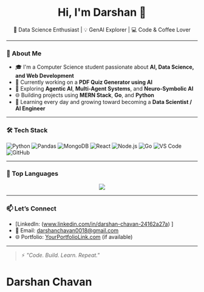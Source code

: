 <h1 align="center">Hi, I'm Darshan 👋</h1>

<p align="center">
🌱 Data Science Enthusiast | 💡 GenAI Explorer | 💻 Code & Coffee Lover  
</p>

---

### 🚀 About Me

- 🎓 I'm a Computer Science student passionate about **AI, Data Science, and Web Development**
- 🤖 Currently working on a **PDF Quiz Generator using AI**
- 🔭 Exploring **Agentic AI**, **Multi-Agent Systems**, and **Neuro-Symbolic AI**
- 🌐 Building projects using **MERN Stack**, **Go**, and **Python**
- 🧠 Learning every day and growing toward becoming a **Data Scientist / AI Engineer**

---

### 🛠️ Tech Stack

![Python](https://img.shields.io/badge/-Python-333333?style=flat&logo=python)
![Pandas](https://img.shields.io/badge/-Pandas-333333?style=flat&logo=pandas)
![MongoDB](https://img.shields.io/badge/-MongoDB-333333?style=flat&logo=mongodb)
![React](https://img.shields.io/badge/-React-333333?style=flat&logo=react)
![Node.js](https://img.shields.io/badge/-Node.js-333333?style=flat&logo=node.js)
![Go](https://img.shields.io/badge/-Go-333333?style=flat&logo=go)
![VS Code](https://img.shields.io/badge/-VSCode-333333?style=flat&logo=visual-studio-code)
![GitHub](https://img.shields.io/badge/-GitHub-333333?style=flat&logo=github)

---



### 🧠 Top Languages

<p align="center">
  <img src="https://github-readme-stats.vercel.app/api/top-langs/?username=DarshChavan&layout=compact&theme=radical" />
</p>


---

### 📫 Let’s Connect

- [LinkedIn:  (www.linkedin.com/in/darshan-chavan-24162a27a)  ]
- 📧 Email: darshanchavan0018@gmail.com  
- 🌐 Portfolio: [YourPortfolioLink.com](https://yourportfolio.com) (if available)

---

> ⚡ _"Code. Build. Learn. Repeat."_  
# Darshan Chavan
